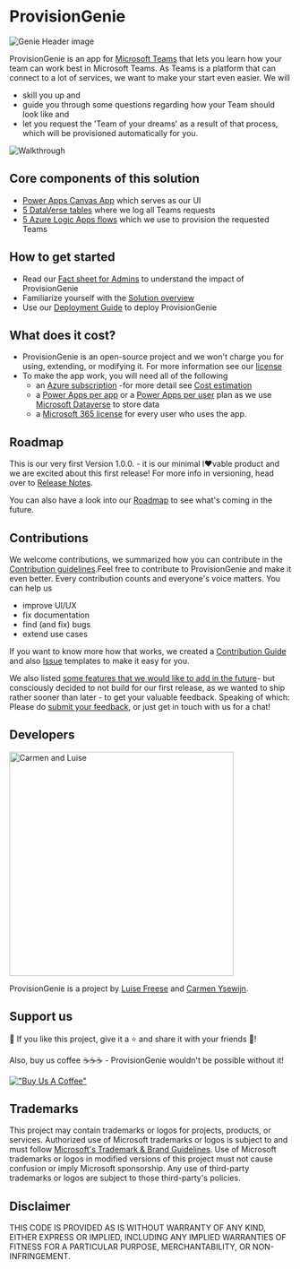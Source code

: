 # ProvisionGenie

![Genie Header image](https://github.com/ProvisionGenie/ProvisionGenie/blob/main/media/Communication/Genie_Header.png)

ProvisionGenie is an app for [Microsoft Teams](https://www.microsoft.com/microsoft-teams/group-chat-software) that lets you learn how your team can work best in Microsoft Teams. As Teams is a platform that can connect to a lot of services, we want to make your start even easier. We will

- skill you up and
- guide you through some questions regarding how your Team should look like and
- let you request the 'Team of your dreams' as a result of that process, which will be provisioned automatically for you.

![Walkthrough](https://github.com/ProvisionGenie/ProvisionGenie/blob/main/docs/media/walkthroughgif.gif)

## Core components of this solution

- [Power Apps Canvas App](https://github.com/ProvisionGenie/ProvisionGenie/blob/main/Docs/CanvasAppOverview.md) which serves as our UI
- [5 DataVerse tables](https://github.com/ProvisionGenie/ProvisionGenie/blob/main/Docs/LogicApps.md#solution-overview) where we log all Teams requests
- [5 Azure Logic Apps flows](https://github.com/ProvisionGenie/ProvisionGenie/blob/main/Docs/LogicApps.md) which we use to provision the requested Teams

## How to get started

- Read our [Fact sheet for Admins](https://github.com/ProvisionGenie/ProvisionGenie/blob/main/Docs/Admin-fact-sheet.md) to understand the impact of ProvisionGenie
- Familiarize yourself with the [Solution overview](https://github.com/ProvisionGenie/ProvisionGenie/blob/main/Docs/LogicApps.md#solution-overview)
- Use our [Deployment Guide](https://github.com/ProvisionGenie/ProvisionGenie/blob/main/Docs/DeploymentGuide.md) to deploy ProvisionGenie

## What does it cost?

- ProvisionGenie is an open-source project and we won't charge you for using, extending, or modifying it. For more information see our [license](https://github.com/ProvisionGenie/ProvisionGenie/blob/main/LICENSE.md)
- To make the app work, you will need all of the following
  - an [Azure subscription](https://azure.microsoft.com/) -for more detail see [Cost estimation](https://github.com/ProvisionGenie/ProvisionGenie/blob/main/Docs/CostEstimation.md)
  - a [Power Apps per app](https://powerapps.microsoft.com/pricing/) or a [Power Apps per user](https://powerapps.microsoft.com/pricing/) plan as we use [Microsoft Dataverse](https://powerplatform.microsoft.com/dataverse/) to store data
  - a [Microsoft 365 license](https://www.microsoft.com/microsoft-365/business/compare-all-microsoft-365-business-products) for every user who uses the app.

## Roadmap

This is our very first Version 1.0.0. - it is our minimal l♥vable product and we are excited about this first release! For more info in versioning, head over to [Release Notes](https://github.com/ProvisionGenie/ProvisionGenie/blob/main/Docs/Release-Notes.md).

You can also have a look into our [Roadmap](https://github.com/ProvisionGenie/ProvisionGenie/blob/main/docs/Roadmap.md) to see what's coming in the future.

## Contributions

We welcome contributions, we summarized how you can contribute in the [Contribution guidelines](https://github.com/ProvisionGenie/ProvisionGenie/blob/main/CONTRIBUTING.md).Feel free to contribute to ProvisionGenie and make it even better. Every contribution counts and everyone's voice matters. You can help us

- improve UI/UX
- fix documentation
- find (and fix) bugs
- extend use cases

If you want to know more how that works, we created a [Contribution Guide](https://github.com/ProvisionGenie/ProvisionGenie/blob/main/CONTRIBUTING.md) and also [Issue](https://github.com/ProvisionGenie/ProvisionGenie/issues/new/choose) templates to make it easy for you.

We also listed [some features that we would like to add in the future](https://github.com/ProvisionGenie/ProvisionGenie/issues)- but consciously decided to not build for our first release, as we wanted to ship rather sooner than later - to get your valuable feedback. Speaking of which: Please do [submit your feedback](https://github.com/ProvisionGenie/ProvisionGenie/issues/new?assignees=&labels=&template=feedback.md&title=), or just get in touch with us for a chat!

## Developers

<img width="400" alt="Carmen and Luise" src="https://github.com/ProvisionGenie/ProvisionGenie/blob/main/media/Communication/Carmen_Luise.png">

ProvisionGenie is a project by [Luise Freese](https://m365princess.com) and [Carmen Ysewijn](https://digipersonal.com/).

## Support us

💖 If you like this project, give it a ⭐ and share it with your friends 🙏!

Also, buy us coffee ☕☕☕ - ProvisionGenie wouldn't be possible without it!

[!["Buy Us A Coffee"](https://www.buymeacoffee.com/assets/img/custom_images/orange_img.png)](https://www.buymeacoffee.com/mG3ghJC)

## Trademarks

This project may contain trademarks or logos for projects, products, or services. Authorized use of Microsoft trademarks or logos is subject to and must follow [Microsoft's Trademark & Brand Guidelines](https://www.microsoft.com/legal/intellectualproperty/trademarks). Use of Microsoft trademarks or logos in modified versions of this project must not cause confusion or imply Microsoft sponsorship. Any use of third-party trademarks or logos are subject to those third-party's policies.

## Disclaimer

THIS CODE IS PROVIDED AS IS WITHOUT WARRANTY OF ANY KIND, EITHER EXPRESS OR IMPLIED, INCLUDING ANY IMPLIED WARRANTIES OF FITNESS FOR A PARTICULAR PURPOSE, MERCHANTABILITY, OR NON-INFRINGEMENT.
